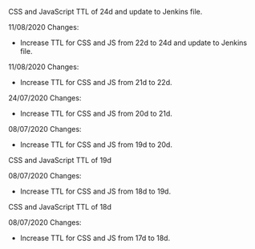 CSS and JavaScript TTL of 24d and update to Jenkins file.

11/08/2020 Changes:
* Increase TTL for CSS and JS from 22d to 24d and update to Jenkins file.

11/08/2020 Changes:
* Increase TTL for CSS and JS from 21d to 22d.

24/07/2020 Changes:
* Increase TTL for CSS and JS from 20d to 21d.

08/07/2020 Changes:
* Increase TTL for CSS and JS from 19d to 20d.

CSS and JavaScript TTL of 19d

08/07/2020 Changes:
* Increase TTL for CSS and JS from 18d to 19d.

CSS and JavaScript TTL of 18d

08/07/2020 Changes:
* Increase TTL for CSS and JS from 17d to 18d.
